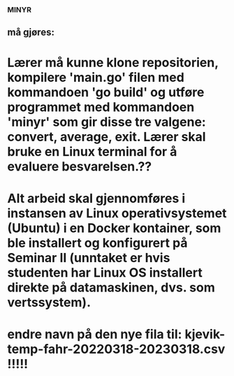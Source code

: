### MINYR
## må gjøres:

# Lærer må kunne klone repositorien, kompilere 'main.go' filen med kommandoen 'go build' og utføre programmet med kommandoen 'minyr' som gir disse tre valgene: convert, average, exit. Lærer skal bruke en Linux terminal for å evaluere besvarelsen.??

# Alt arbeid skal gjennomføres i instansen av Linux operativsystemet (Ubuntu) i en Docker kontainer, som ble installert og konfigurert på Seminar II  (unntaket er hvis studenten har Linux OS installert direkte på datamaskinen, dvs. som vertssystem).

# endre navn på den nye fila til: kjevik-temp-fahr-20220318-20230318.csv  !!!!!
